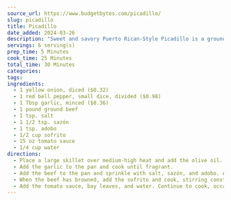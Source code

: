 ```yaml
---
source_url: https://www.budgetbytes.com/picadillo/
slug: picadillo
title: Picadillo
date_added: 2024-03-26
description: "Sweet and savory Puerto Rican-Style Picadillo is a ground beef stew that’s so ridiculously delicious it brings table talk to a complete stop because everyone’s too busy stuffing their face. This beef picadillo recipe is budget-friendly, comes together quickly, and is incredibly versatile. I don’t know any other way to say it: You. Need. To. Make. Picadillo."
servings: 6 serving(s)
prep_time: 5 Minutes
cook_time: 25 Minutes
total_time: 30 Minutes
categories: 
tags: 
ingredients:
  - 1 yellow onion, diced ($0.32)
  - 1 red bell pepper, small dice, divided ($0.98)
  - 1 Tbsp garlic, minced ($0.36)
  - 1 pound ground beef
  - 1 tsp. salt
  - 1 1/2 tsp. sazón
  - 1 tsp. adobo
  - 1/2 cup sofrito
  - 15 oz tomato sauce
  - 1/4 cup water
directions:
  - Place a large skillet over medium-high heat and add the olive oil. When the oil is hot, add the onions and peppers to the pan and cook until the onions are transparent. 
  - Add the garlic to the pan and cook until fragrant.
  - Add the beef to the pan and sprinkle with salt, sazón, and adobo. As the beef browns, break up big chunks with your spoon. 
  - When the beef has browned, add the sofrito and cook, stirring constantly, until fragrant, about 2 minutes. 
  - Add the tomato sauce, bay leaves, and water. Continue to cook, occasionally stirring, for 10 minutes. Take the pan off the heat and allow it cool.
---
```

